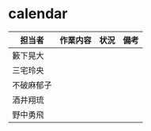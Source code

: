 # calendar

| 担当者   | 作業内容      | 状況     | 備考 |
| -------------- | -------------- | ----------- | -------------------------------------- |
| 籔下晃大 | | | |
| 三宅玲央 | | | |
| 不破麻郁子 | | | |
| 酒井翔琉 | | | |
| 野中勇飛 | | | |

